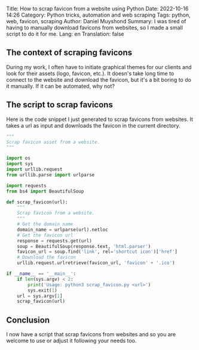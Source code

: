 Title: How to scrap favicon from a website using Python
Date: 2022-10-16 14:26
Category: Python tricks, automation and web scraping
Tags: python, web, favicon, scraping
Author: Daniel Muyshond
Summary: I was tired of having to manually download favicons from websites, so I made a small script to do it for me.
Lang: en
Translation: false

## The context of scraping favicons

During my work, I often have to initiate graphical themes for our clients and look for their assets (logo, favicon, etc.).
It doesn's take long time to connect to the website and download the favicon, but it's a bit boring to do it manually.
If it can be automated, why not?

## The script to scrap favicons

Here is the code snippet I just generated to scrap favicons from websites.
It takes a url as input and downloads the favicon in the current directory.

``` Python
"""
Scrap favicon asset from a website.
"""

import os
import sys
import urllib.request
from urllib.parse import urlparse

import requests
from bs4 import BeautifulSoup

def scrap_favicon(url):
    """
    Scrap favicon from a website.
    """
    # Get the domain name
    domain_name = urlparse(url).netloc
    # Get the favicon url
    response = requests.get(url)
    soup = BeautifulSoup(response.text, 'html.parser')
    favicon_url = soup.find('link', rel='shortcut icon')['href']
    # Download the favicon
    urllib.request.urlretrieve(favicon_url, 'favicon' + '.ico')

if __name__ == '__main__':
    if len(sys.argv) < 2:
        print('Usage: python3 scrap_favicon.py <url>')
        sys.exit(1)
    url = sys.argv[1]
    scrap_favicon(url)
```

## Conclusion

I now have a script that scrap favicons from websites and so you are welcome to use or adjust it following your needs too.
